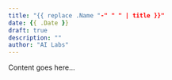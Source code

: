 ```yaml
---
title: "{{ replace .Name "-" " " | title }}"
date: {{ .Date }}
draft: true
description: ""
author: "AI Labs"
---
```


Content goes here...
